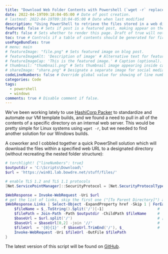 ```yaml
---
title: "Download Web Folder Contents with Powershell (`wget -r` replacement)" # Title of the blog post.
date: 2022-04-19T09:18:04-05:00 # Date of post creation.
# lastmod: 2022-04-19T09:18:04-05:00 # Date when last modified
description: "Using PowerShell to retrieve the files stored in a web directory when `wget` isn't an option." # Description used for search engine.
featured: false # Sets if post is a featured post, making appear on the home page side bar.
draft: false # Sets whether to render this page. Draft of true will not be rendered.
toc: true # Controls if a table of contents should be generated for first-level links automatically.
usePageBundles: true
# menu: main
# featureImage: "file.png" # Sets featured image on blog post.
# featureImageAlt: 'Description of image' # Alternative text for featured image.
# featureImageCap: 'This is the featured image.' # Caption (optional).
# thumbnail: "thumbnail.png" # Sets thumbnail image appearing inside card on homepage.
# shareImage: "share.png" # Designate a separate image for social media sharing.
codeLineNumbers: false # Override global value for showing of line numbers within code block.
categories: Code
tags:
  - powershell
  - windows
comments: true # Disable comment if false.
---
```

We've been working lately to use [HashiCorp Packer](https://www.packer.io/) to standardize and automate our VM template builds, and we found a need to pull in all of the contents of a specific directory on an internal web server. This would be pretty simple for Linux systems using `wget -r`, but we needed to find another solution for our Windows builds.

A coworker and I cobbled together a quick PowerShell solution which will download the files within a specified web URL to a designated directory (without recreating the nested folder structure):
```powershell
# torchlight! {"lineNumbers": true}
$outputdir = 'C:\Scripts\Download\'
$url = 'https://win01.lab.bowdre.net/stuff/files/'

# enable TLS 1.2 and TLS 1.1 protocols
[Net.ServicePointManager]::SecurityProtocol = [Net.SecurityProtocolType]::Tls12, [Net.SecurityProtocolType]::Tls11

$WebResponse = Invoke-WebRequest -Uri $url
# get the list of links, skip the first one ("[To Parent Directory]") and download the files
$WebResponse.Links | Select-Object -ExpandProperty href -Skip 1 | ForEach-Object {
    $fileName = $_.ToString().Split('/')[-1]                        # 'filename.ext'
    $filePath = Join-Path -Path $outputdir -ChildPath $fileName     # 'C:\Scripts\Download\filename.ext'
    $baseUrl = $url.split('/')                                      # ['https', '', 'win01.lab.bowdre.net', 'stuff', 'files']
    $baseUrl = $baseUrl[0,2] -join '//'                             # 'https://win01.lab.bowdre.net'
    $fileUrl  = '{0}{1}' -f $baseUrl.TrimEnd('/'), $_               # 'https://win01.lab.bowdre.net/stuff/files/filename.ext'
    Invoke-WebRequest -Uri $fileUrl -OutFile $filePath
}
```

The latest version of this script will be found on [GitHub](https://github.com/jbowdre/misc-scripts/blob/main/PowerShell/Download-WebFolder.ps1).

